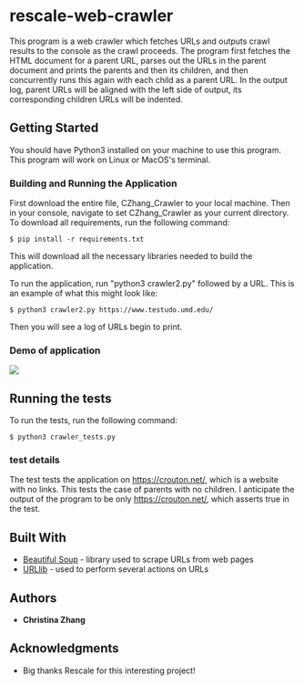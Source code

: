 # rescale-web-crawler

This program is a web crawler which fetches URLs and outputs crawl results to the console as the crawl proceeds.
The program first fetches the HTML document for a parent URL, parses out the URLs in the parent document and prints the parents and then its children, and then concurrently runs this again with each child as a parent URL. In the output log, parent URLs will be aligned with the left side of output, its corresponding children URLs will be indented.

## Getting Started

You should have Python3 installed on your machine to use this program. This program will work on Linux or MacOS's terminal.

### Building and Running the Application

First download the entire file, CZhang_Crawler to your local machine. Then in your console, navigate to set CZhang_Crawler as your current directory. To download all requirements, run the following command:

```
$ pip install -r requirements.txt
```
This will download all the necessary libraries needed to build the application.

To run the application, run "python3 crawler2.py" followed by a URL. This is an example of what this might look like:

```
$ python3 crawler2.py https://www.testudo.umd.edu/
```
Then you will see a log of URLs begin to print.

### Demo of application

![](Crawler_gif.gif)

## Running the tests

To run the tests, run the following command:
```
$ python3 crawler_tests.py 
```

### test details

The test tests the application on https://crouton.net/, which is a website with no links. This tests the case of parents with no children. I anticipate the output of the program to be only https://crouton.net/, which asserts true in the test. 

## Built With

* [Beautiful Soup](https://pypi.org/project/beautifulsoup4/) - library used to scrape URLs from web pages
* [URLlib](https://docs.python.org/3/library/urllib.html) - used to perform several actions on URLs

## Authors

* **Christina Zhang** 

## Acknowledgments

* Big thanks Rescale for this interesting project! 


